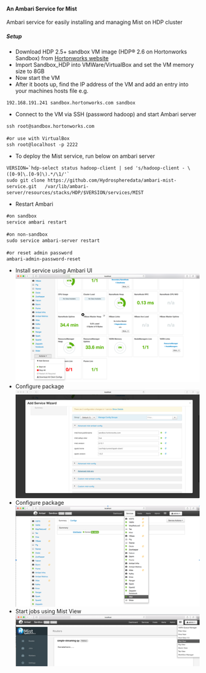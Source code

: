 #### An Ambari Service for Mist
Ambari service for easily installing and managing Mist on HDP cluster

##### Setup

- Download HDP 2.5+ sandbox VM image (HDP® 2.6 on Hortonworks Sandbox) from [Hortonworks website](https://hortonworks.com/downloads/#sandbox)
- Import Sandbox_HDP into VMWare/VirtualBox and set the VM memory size to 8GB
- Now start the VM
- After it boots up, find the IP address of the VM and add an entry into your machines hosts file e.g.
```
192.168.191.241 sandbox.hortonworks.com sandbox    
```
- Connect to the VM via SSH (password hadoop) and start Ambari server
```
ssh root@sandbox.hortonworks.com

#or use with VirtualBox
ssh root@localhost -p 2222
```
- To deploy the Mist service, run below on ambari server
```
VERSION=`hdp-select status hadoop-client | sed 's/hadoop-client - \([0-9]\.[0-9]\).*/\1/'`
sudo git clone https://github.com/Hydrospheredata/ambari-mist-service.git   /var/lib/ambari-server/resources/stacks/HDP/$VERSION/services/MIST
```
- Restart Ambari
```
#on sandbox
service ambari restart

#on non-sandbox
sudo service ambari-server restart

#or reset admin password
ambari-admin-password-reset
```
- Install service using Ambari UI
![Image](screenshots/add_service.png?raw=true)
- Configure package
![Image](screenshots/configure.png?raw=true)
- Configure package
![Image](screenshots/service.png?raw=true)
- Start jobs using Mist View
![Image](screenshots/view.png?raw=true)